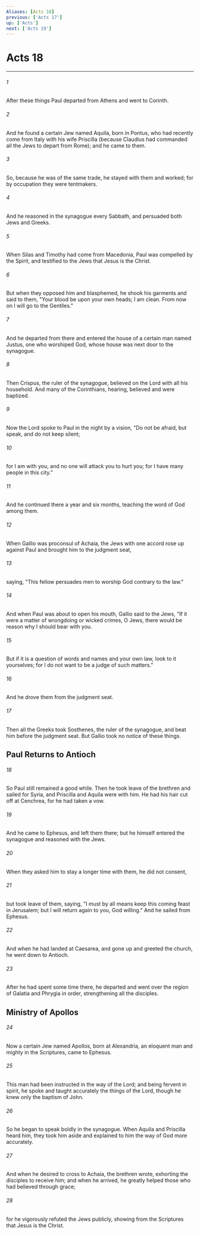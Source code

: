 ```yaml
---
Aliases: [Acts 18]
previous: ['Acts 17']
up: ['Acts']
next: ['Acts 19']
---
```

# Acts 18

***


###### 1 
After these things Paul departed from Athens and went to Corinth. 

###### 2 
And he found a certain Jew named Aquila, born in Pontus, who had recently come from Italy with his wife Priscilla (because Claudius had commanded all the Jews to depart from Rome); and he came to them. 

###### 3 
So, because he was of the same trade, he stayed with them and worked; for by occupation they were tentmakers. 

###### 4 
And he reasoned in the synagogue every Sabbath, and persuaded both Jews and Greeks. 

###### 5 
When Silas and Timothy had come from Macedonia, Paul was compelled by the Spirit, and testified to the Jews that Jesus is the Christ. 

###### 6 
But when they opposed him and blasphemed, he shook his garments and said to them, "Your blood be upon your own heads; I am clean. From now on I will go to the Gentiles." 

###### 7 
And he departed from there and entered the house of a certain man named Justus, one who worshiped God, whose house was next door to the synagogue. 

###### 8 
Then Crispus, the ruler of the synagogue, believed on the Lord with all his household. And many of the Corinthians, hearing, believed and were baptized. 

###### 9 
Now the Lord spoke to Paul in the night by a vision, "Do not be afraid, but speak, and do not keep silent; 

###### 10 
for I am with you, and no one will attack you to hurt you; for I have many people in this city." 

###### 11 
And he continued there a year and six months, teaching the word of God among them. 

###### 12 
When Gallio was proconsul of Achaia, the Jews with one accord rose up against Paul and brought him to the judgment seat, 

###### 13 
saying, "This fellow persuades men to worship God contrary to the law." 

###### 14 
And when Paul was about to open his mouth, Gallio said to the Jews, "If it were a matter of wrongdoing or wicked crimes, O Jews, there would be reason why I should bear with you. 

###### 15 
But if it is a question of words and names and your own law, look to it yourselves; for I do not want to be a judge of such matters." 

###### 16 
And he drove them from the judgment seat. 

###### 17 
Then all the Greeks took Sosthenes, the ruler of the synagogue, and beat him before the judgment seat. But Gallio took no notice of these things.

## Paul Returns to Antioch 

###### 18 
So Paul still remained a good while. Then he took leave of the brethren and sailed for Syria, and Priscilla and Aquila were with him. He had his hair cut off at Cenchrea, for he had taken a vow. 

###### 19 
And he came to Ephesus, and left them there; but he himself entered the synagogue and reasoned with the Jews. 

###### 20 
When they asked him to stay a longer time with them, he did not consent, 

###### 21 
but took leave of them, saying, "I must by all means keep this coming feast in Jerusalem; but I will return again to you, God willing." And he sailed from Ephesus. 

###### 22 
And when he had landed at Caesarea, and gone up and greeted the church, he went down to Antioch. 

###### 23 
After he had spent some time there, he departed and went over the region of Galatia and Phrygia in order, strengthening all the disciples.

## Ministry of Apollos 

###### 24 
Now a certain Jew named Apollos, born at Alexandria, an eloquent man and mighty in the Scriptures, came to Ephesus. 

###### 25 
This man had been instructed in the way of the Lord; and being fervent in spirit, he spoke and taught accurately the things of the Lord, though he knew only the baptism of John. 

###### 26 
So he began to speak boldly in the synagogue. When Aquila and Priscilla heard him, they took him aside and explained to him the way of God more accurately. 

###### 27 
And when he desired to cross to Achaia, the brethren wrote, exhorting the disciples to receive him; and when he arrived, he greatly helped those who had believed through grace; 

###### 28 
for he vigorously refuted the Jews publicly, showing from the Scriptures that Jesus is the Christ.
